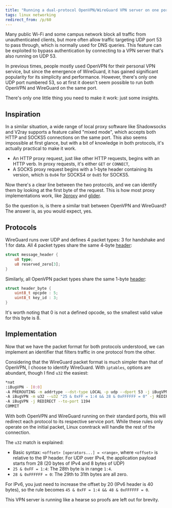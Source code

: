 ```yaml
---
title: "Running a dual-protocol OpenVPN/WireGuard VPN server on one port"
tags: linux networking
redirect_from: /p/60
---
```


Many public Wi-Fi and some campus network block all traffic from unauthenticated clients, but more often allow traffic targeting UDP port 53 to pass through, which is normally used for DNS queries. This feature can be exploited to bypass authentication by connecting to a VPN server that's also running on UDP 53.

In previous times, people mostly used OpenVPN for their personal VPN service, but since the emergence of WireGuard, it has gained significant popularity for its simplicity and performance. However, there's only one UDP port numbered 53, so at first it doesn't seem possible to run both OpenVPN and WireGuard on the same port.

There's only one little thing you need to make it work: just some insights.

## Inspiration

In a similar situation, a wide range of local proxy software like Shadowsocks and V2ray supports a feature called "mixed mode", which accepts both HTTP and SOCKS5 connections on the same port. This also seems impossible at first glance, but with a bit of knowledge in both protocols, it's actually practical to make it work.

- An HTTP proxy request, just like other HTTP requests, begins with an HTTP verb. In proxy requests, it's either `GET` or `CONNECT`,
- A SOCKS proxy request begins with a 1-byte header containing its version, which is `0x04` for SOCKS4 or `0x05` for SOCKS5.

Now there's a clear line between the two protocols, and we can identify them by looking at the first byte of the request. This is how most proxy implementations work, like [3proxy][3proxy] and [glider][glider].

So the question is, is there a similar trait between OpenVPN and WireGuard? The answer is, as you would expect, yes.

  [3proxy]: https://github.com/3proxy/3proxy/commit/fb56b7d307a7bce1f2109c73864bad7c71716f3b#diff-e268b23274bc9df1b2c0957dfa85d684519282ed611f6135e795205e53fb6e3b
  [glider]: https://github.com/nadoo/glider/blob/4f12a4f3082940d8a4c56ba4f06f02a72d90d5d6/proxy/mixed/mixed.go#L84

## Protocols

WireGuard runs over UDP and defines 4 packet types: 3 for handshake and 1 for data. All 4 packet types share the same 4-byte [header][wg-header]:

  [wg-header]: https://github.com/WireGuard/wireguard-linux/blob/fa41884c1c6deb6774135390e5813a97184903e0/drivers/net/wireguard/messages.h#L65

```rust
struct message_header {
    u8 type;
    u8 reserved_zero[3];
}
```

Similarly, all OpenVPN packet types share the same 1-byte [header][ovpn-header]:

  [ovpn-header]: https://build.openvpn.net/doxygen/network_protocol.html#network_protocol_external_types

```c
struct header_byte {
    uint8_t opcpde : 5;
    uint8_t key_id : 3;
}
```

It's worth noting that 0 is not a defined opcode, so the smallest valid value for this byte is 8.

## Implementation

Now that we have the packet format for both protocols understood, we can implement an identifier that filters traffic in one protocol from the other.

Considering that the WireGuard packet format is much simpler than that of OpenVPN, I choose to identify WireGuard. With `iptables`, options are abundant, though I find `u32` the easiest:

```sh
*nat
:iBugVPN - [0:0]
-A PREROUTING -m addrtype --dst-type LOCAL -p udp --dport 53 -j iBugVPN
-A iBugVPN -m u32 --u32 "25 & 0xFF = 1:4 && 28 & 0xFFFFFF = 0" -j REDIRECT --to-port 51820
-A iBugVPN -j REDIRECT --to-port 1194
COMMIT
```

With both OpenVPN and WireGuard running on their standard ports, this will redirect each protocol to its respective service port. While these rules only operate on the initial packet, Linux conntrack will handle the rest of the connection.

The `u32` match is explained:

- Basic syntax: `<offset> [operators...] = <range>`, where `<offset>` is relative to the IP header. For UDP over IPv4, the application payload starts from 28 (20 bytes of IPv4 and 8 bytes of UDP)
- `25 & 0xFF = 1:4`: The 28th byte is in range `1:4`.
- `28 & 0xFFFFFF = 0`: The 29th to 31th bytes are all zero.

For IPv6, you just need to increase the offset by 20 (IPv6 header is 40 bytes), so the rule becomes `45 & 0xFF = 1:4 && 48 & 0xFFFFFF = 0`.

This VPN server is running like a hearse so proofs are left out for brevity.
